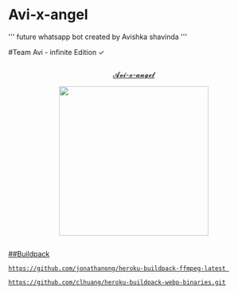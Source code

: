 # Avi-x-angel

''' future whatsapp bot created by Avishka shavinda '''


#Team Avi - infinite Edition ✓ 


<p align="center">
  <a href="#"><img src="http://readme-typing-svg.herokuapp.com?color=d1fa02&center=true&vCenter=true&multiline=false&lines=AVISHKA+SHAVINDA" alt="">
</p> 
 
<p align="center"> 
<u>𝓐𝓿𝓲-𝔁-𝓪𝓷𝓰𝓮𝓵</u>
</p>
<p align="center">
<img src="https://raw.githubusercontent.com/avishka33/Avi-x-angel/main/AVI%20ANGEL.jpg" width="300" height="300"/>
</p>

<p align="center">
  <a href="#"><img src="http://readme-typing-svg.herokuapp.com?color=d1fa02&center=true&vCenter=true&multiline=false&lines=𝘼𝙫𝙞+𝙞𝙣𝙛𝙞𝙣𝙖𝙩𝙚+𝙀𝙙𝙞𝙩𝙞𝙤𝙣" alt="">
</p> 

##Buildpack
``` 
https://github.com/jonathanong/heroku-buildpack-ffmpeg-latest 
```

```
https://github.com/clhuang/heroku-buildpack-webp-binaries.git
```
